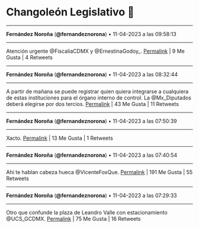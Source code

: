 # Changoleón Legislativo 🙈
*****
**Fernández Noroña** (**@fernandeznorona**) • 11-04-2023 a las 09:58:13
*****
Atención urgente @FiscaliaCDMX y @ErnestinaGodoy_.
[Permalink](https://twitter.com/fernandeznorona/status/1645848744485703688) | 9 Me Gusta | 4 Retweets
*****
**Fernández Noroña** (**@fernandeznorona**) • 11-04-2023 a las 08:32:44
*****
A partir de mañana se puede registrar quien quiera integrarse a cualquiera de estas instituciones para el órgano interno de control. La ⁦@Mx_Diputados⁩ deberá elegirse por dos tercios.
[Permalink](https://twitter.com/fernandeznorona/status/1645827232135360512) | 43 Me Gusta | 11 Retweets
*****
**Fernández Noroña** (**@fernandeznorona**) • 11-04-2023 a las 07:50:39
*****
Xacto.
[Permalink](https://twitter.com/fernandeznorona/status/1645816640376848385) | 13 Me Gusta | 1 Retweets
*****
**Fernández Noroña** (**@fernandeznorona**) • 11-04-2023 a las 07:40:54
*****
Ahí te hablan cabeza hueca @VicenteFoxQue.
[Permalink](https://twitter.com/fernandeznorona/status/1645814186616946689) | 191 Me Gusta | 55 Retweets
*****
**Fernández Noroña** (**@fernandeznorona**) • 11-04-2023 a las 07:29:33
*****
Otro que confunde la plaza de Leandro Valle con estacionamiento ⁦@UCS_GCDMX⁩.
[Permalink](https://twitter.com/fernandeznorona/status/1645811330757296129) | 75 Me Gusta | 16 Retweets